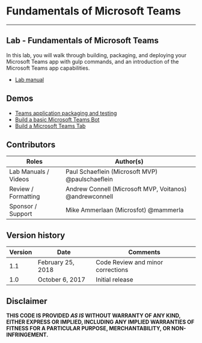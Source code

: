 # Fundamentals of Microsoft Teams
----------

## Lab - Fundamentals of Microsoft Teams

In this lab, you will walk through building, packaging, and deploying your Microsoft Teams app with gulp commands, and an introduction of the Microsoft Teams app capabilities.

- [Lab manual](./Lab.md)

## Demos

- [Teams application packaging and testing](./Demos/01%20-%20teams-app1)
- [Build a basic Microsoft Teams Bot](./Demos/02%20-%20teams-bot1)
- [Build a Microsoft Teams Tab](./Demos/03%20-%20teams-app1)

## Contributors

|        Roles         |                        Author(s)                        |
| -------------------- | ------------------------------------------------------- |
| Lab Manuals / Videos | Paul Schaeflein (Microsoft MVP) @paulschaeflein         |
| Review / Formatting  | Andrew Connell (Microsoft MVP, Voitanos) @andrewconnell |
| Sponsor / Support    | Mike Ammerlaan (Microsfot) @mammerla                    |

## Version history

| Version |      Date       |    Comments     |
| ------- | --------------- | --------------- |
| 1.1     | February 25, 2018 | Code Review and minor corrections |
| 1.0     | October 6, 2017 | Initial release |


## Disclaimer
**THIS CODE IS PROVIDED *AS IS* WITHOUT WARRANTY OF ANY KIND, EITHER EXPRESS OR IMPLIED, INCLUDING ANY IMPLIED WARRANTIES OF FITNESS FOR A PARTICULAR PURPOSE, MERCHANTABILITY, OR NON-INFRINGEMENT.**
